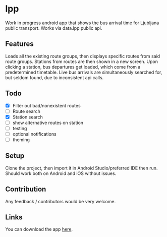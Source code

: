 # lpp

Work in progress android app that shows the bus arrival time for Ljubljana public transport. Works via 
 data.lpp public api.

## Features
Loads all the existing route groups, then displays specific routes from said route groups. Stations from
routes are then shown in a new screen. Upon clicking a station, bus departures get loaded, which come from
a predetermined timetable. Live bus arrivals are simultaneously searched for, but seldom found, due to inconsistent
api calls.

## Todo
- [x] Filter out bad/nonexistent routes
- [ ] Route search 
- [x] Station search 
- [ ] show alternative routes on station
- [ ] testing
- [ ] optional notifications
- [ ] theming

## Setup
Clone the project, then import it in Android Studio/preferred IDE then run. Should work both on Android and iOS 
without issues.

## Contribution
Any feedback / contributors would be very welcome. 


## Links
You can download the app [here](https://play.google.com/store/apps/details?id=janhrastnik.lpp).
